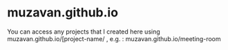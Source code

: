 # muzavan.github.io

You can access any projects that I created here using muzavan.github.io/[project-name/ , e.g. : muzavan.github.io/meeting-room
